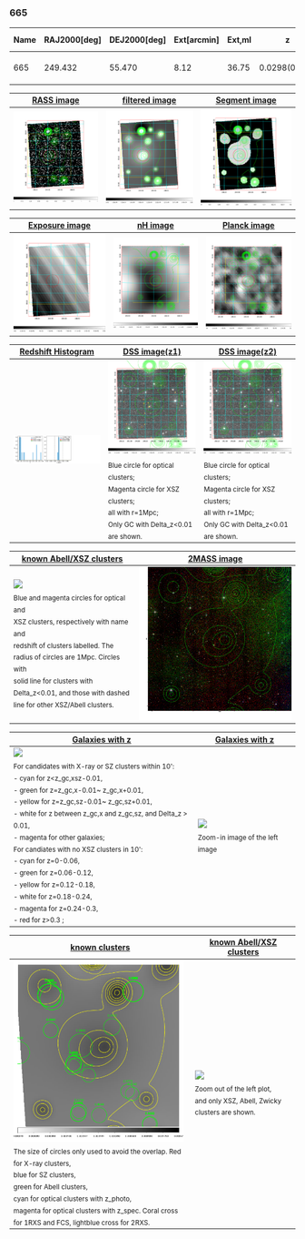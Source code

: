 <div STYLE="page-break-after: always;"></div>

### 665

|Name|RAJ2000[deg]|DEJ2000[deg] |Ext[arcmin]| Ext,ml | z | z_src| C|GC(XSZ,Delta_z<0.01)| GC(OPT,Delta_z<0.01)|GC| R_sig[arcmin] | R500[arcmin] | R500[Mpc]| CRsig[c/s] | CR500[c/s] |L500[1E44 erg/s]|F500[1E-12 erg/s/cm^2]| M500[1E14 Msun]|Tx[keV]|Cnt_sig|Beta|Rc[arcmin]|Comment|Alias|
|---|---|---|---|---|---|------|---|--------|---------|----------|---|---|---|---|---|---|---|---|---|---|---|---|---|---|
|665| 249.432| 55.470| 8.12| 36.75| 0.0298(0.005)| z1,| G| -| -| C, N, W| 12.700| 13.392| 0.480| 0.115(0.026)| 0.116(0.026)| 0.033(0.006)| 1.628(0.308)| 0.32(0.03)| 1.08(0.07)| 92.1| 0.728(-0.149+0.178)| 8.057(-1.813+1.785)| -| t396|

|[RASS image](../image/665/665_img.pdf)|[filtered image](../image/665/665_fil.pdf)|[Segment image](../image/665/665_seg.pdf)|
|-------------------|--------------------|-------------------|
| <img src="../image/665/665_img.png" width="300">  | <img src="../image/665/665_fil.png" width="300">   | <img src="../image/665/665_seg.png" width="300">  |

|[Exposure image](../image/665/665_mex.pdf)| [nH image](../image/665/665_nh.pdf)| [Planck image](../image/665/665_p.pdf)|
|-------------------|--------------------|-------------------|
|<img src="../image/665/665_mex.png" width="300">   | <img src="../image/665/665_nh.png" width="300">    | <img src="../image/665/665_p.png" width="300"> |

|[Redshift Histogram](../image/665/665_zg.pdf) | [DSS image(z1)](../image/665/665_dss_z1.pdf)      |  [DSS image(z2)](../image/665/665_dss_z2.pdf)    |
|-------------------|--------------------|-------------------|
|<img src="../image/665/665_zg.png" width="300"> |<img src="../image/665/665_dss_z1.png" width="300"> <sub><br>Blue circle for optical clusters; <br>Magenta circle for XSZ clusters; <br>all with r=1Mpc; <br>Only GC with Delta_z<0.01 are shown. </sub>| <img src="../image/665/665_dss_z2.png" width="300"><sub><br>Blue circle for optical clusters; <br>Magenta circle for XSZ clusters; <br>all with r=1Mpc; <br>Only GC with Delta_z<0.01 are shown. </sub> |

|[known Abell/XSZ clusters](../image/665/665_m.pdf) | [2MASS image](../image/665/665_2mass.pdf)      |
|-------------------|-------------------|
|<img src=../image/665/665_m.png width="300"> <br><sub>Blue and magenta circles for optical and <br>XSZ clusters, respectively with name and <br>redshift of clusters labelled. The <br>radius of circles are 1Mpc. Circles with <br>solid line for clusters with <br>Delta_z<0.01, and those with dashed <br>line for other XSZ/Abell clusters.        </sub>|<img src="../image/665/665_2mass.png" width="300">  |

|[Galaxies with z](../image/665/665_opt_ned.pdf) |[Galaxies with z](../image/665/665_opt_ned_zoom.pdf) |
|-------------------|-------------------|
| <img src=../image/665/665_opt_ned.png width="300"> <br><sub> For candidates with X-ray or SZ clusters within 10': <br> - cyan for z<z_gc,xsz-0.01, <br> - green for z=z_gc,x-0.01~ z_gc,x+0.01, <br> - yellow for z=z_gc,sz-0.01~ z_gc,sz+0.01, <br> - white for z between z_gc,x and z_gc,sz, and Delta_z > 0.01, <br> - magenta for other galaxies; <br>For candiates with no XSZ clusters in 10': <br> - cyan for z=0-0.06, <br> - green for z=0.06-0.12, <br> - yellow for z=0.12-0.18, <br> - white for z=0.18-0.24, <br> - magenta for z=0.24-0.3, <br> - red for z>0.3 ;  </sub>|<img src=../image/665/665_opt_ned_zoom.png width="300">  <br><sub> Zoom-in image of the left image</sub>|

|[known clusters](../image/665/665_gc.pdf) |[known Abell/XSZ clusters](../image/665/665_gc_large.pdf) |
|-------------------|-------------------|
| <img src=../image/665/665_gc.png width="300"> <br><sub> The size of circles only used to avoid the overlap. Red for X-ray clusters, <br> blue for SZ clusters, <br> green for Abell clusters, <br> cyan for optical clusters with z_photo, <br> magenta for optical clusters with z_spec. Coral cross for 1RXS and FCS, lightblue cross for 2RXS. </sub>|<img src=../image/665/665_gc_large.png width="300"> <br><sub> Zoom out of the left plot, <br> and only XSZ, Abell, Zwicky clusters are shown. </sub> |



